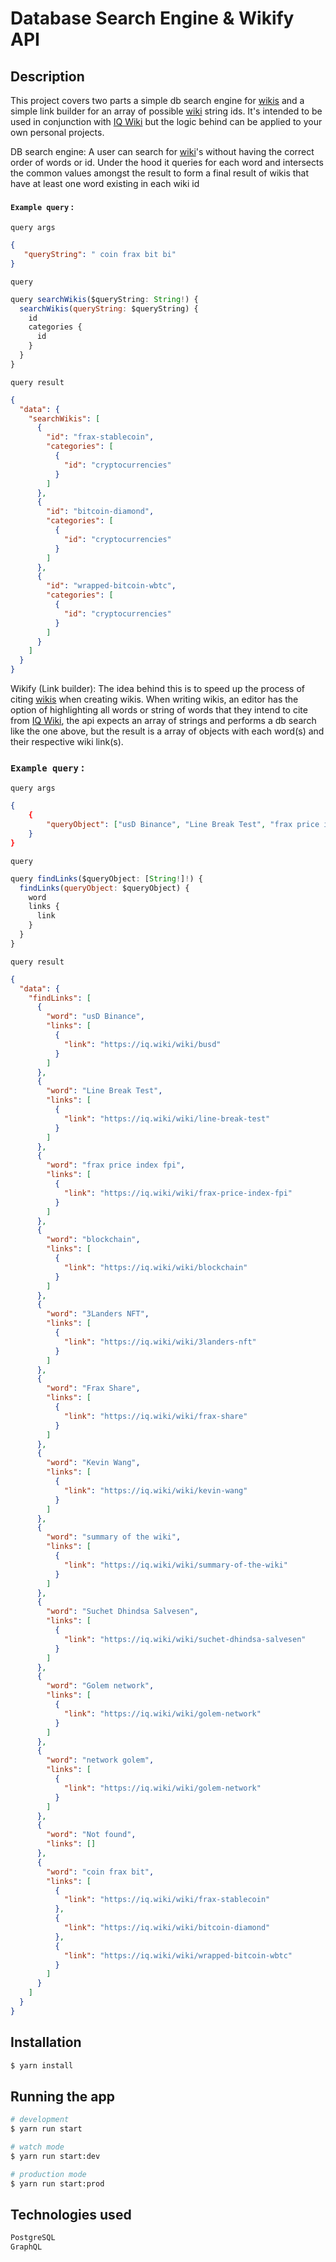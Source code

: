 # Database Search Engine & Wikify API
## Description

This project covers two parts a simple db search engine for [wikis](https://iq.wiki) and a simple link builder for an array of possible [wiki](https://iq.wiki) string ids. It's intended to be used in conjunction with [IQ Wiki](https://iq.wiki) but the logic behind can be applied to your own personal projects.


DB search engine: 
A user can search for [wiki](https://iq.wiki)'s without having the correct order of words or id. Under the hood it queries for each word and intersects the common values amongst the result to form a final result of wikis that have at least one word existing in each wiki id

#### `Example query` :

`query args`
```json
{
   "queryString": " coin frax bit bi"
}
```
`query` 
```js
query searchWikis($queryString: String!) {
  searchWikis(queryString: $queryString) {
    id
    categories {
      id
    }
  }
}
```
`query result` 
```json
{
  "data": {
    "searchWikis": [
      {
        "id": "frax-stablecoin",
        "categories": [
          {
            "id": "cryptocurrencies"
          }
        ]
      },
      {
        "id": "bitcoin-diamond",
        "categories": [
          {
            "id": "cryptocurrencies"
          }
        ]
      },
      {
        "id": "wrapped-bitcoin-wbtc",
        "categories": [
          {
            "id": "cryptocurrencies"
          }
        ]
      }
    ]
  }
}
```

Wikify (Link builder): The idea behind this is to speed up the process of citing [wikis](https://iq.wiki) when creating wikis. When writing wikis, an editor has the option of highlighting all words or string of words that they intend to cite from [IQ Wiki](https://iq.wiki), the api expects an array of strings and performs a db search like the one above, but the result is a array of objects with each word(s) and their respective wiki link(s).

### `Example query` :

`query args`
```json
{
    {
        "queryObject": ["usD Binance", "Line Break Test", "frax price index fpi", "blockchain", "3Landers NFT", "Frax Share", "Kevin Wang", "summary of the wiki", "Suchet Dhindsa Salvesen", "Golem network", "network golem", "Not found", "coin frax bit" ]
    }
}
```
`query` 
```js
query findLinks($queryObject: [String!]!) {
  findLinks(queryObject: $queryObject) {
    word
    links {
      link
    }
  }
}
```
`query result` 
```json
{
  "data": {
    "findLinks": [
      {
        "word": "usD Binance",
        "links": [
          {
            "link": "https://iq.wiki/wiki/busd"
          }
        ]
      },
      {
        "word": "Line Break Test",
        "links": [
          {
            "link": "https://iq.wiki/wiki/line-break-test"
          }
        ]
      },
      {
        "word": "frax price index fpi",
        "links": [
          {
            "link": "https://iq.wiki/wiki/frax-price-index-fpi"
          }
        ]
      },
      {
        "word": "blockchain",
        "links": [
          {
            "link": "https://iq.wiki/wiki/blockchain"
          }
        ]
      },
      {
        "word": "3Landers NFT",
        "links": [
          {
            "link": "https://iq.wiki/wiki/3landers-nft"
          }
        ]
      },
      {
        "word": "Frax Share",
        "links": [
          {
            "link": "https://iq.wiki/wiki/frax-share"
          }
        ]
      },
      {
        "word": "Kevin Wang",
        "links": [
          {
            "link": "https://iq.wiki/wiki/kevin-wang"
          }
        ]
      },
      {
        "word": "summary of the wiki",
        "links": [
          {
            "link": "https://iq.wiki/wiki/summary-of-the-wiki"
          }
        ]
      },
      {
        "word": "Suchet Dhindsa Salvesen",
        "links": [
          {
            "link": "https://iq.wiki/wiki/suchet-dhindsa-salvesen"
          }
        ]
      },
      {
        "word": "Golem network",
        "links": [
          {
            "link": "https://iq.wiki/wiki/golem-network"
          }
        ]
      },
      {
        "word": "network golem",
        "links": [
          {
            "link": "https://iq.wiki/wiki/golem-network"
          }
        ]
      },
      {
        "word": "Not found",
        "links": []
      },
      {
        "word": "coin frax bit",
        "links": [
          {
            "link": "https://iq.wiki/wiki/frax-stablecoin"
          },
          {
            "link": "https://iq.wiki/wiki/bitcoin-diamond"
          },
          {
            "link": "https://iq.wiki/wiki/wrapped-bitcoin-wbtc"
          }
        ]
      }
    ]
  }
}
```

## Installation

```bash
$ yarn install
```

## Running the app

```bash
# development
$ yarn run start

# watch mode
$ yarn run start:dev

# production mode
$ yarn run start:prod
```

## Technologies used

```txt
PostgreSQL
GraphQL
```